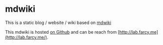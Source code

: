 mdwiki
======

This is a static blog / website / wiki based on [mdwiki](http://dynalon.github.io/mdwiki/)

This mdwiki is hosted [on Github](http://vfarcy.github.io/mdwiki/) and can be reach from [http://lab.farcy.me](http://lab.farcy.me/).


